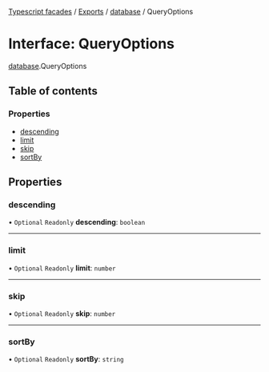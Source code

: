 [Typescript facades](../index.md) / [Exports](../modules.md) / [database](../modules/database.md) / QueryOptions

# Interface: QueryOptions

[database](../modules/database.md).QueryOptions

## Table of contents

### Properties

- [descending](database.QueryOptions.md#descending)
- [limit](database.QueryOptions.md#limit)
- [skip](database.QueryOptions.md#skip)
- [sortBy](database.QueryOptions.md#sortby)

## Properties

### descending

• `Optional` `Readonly` **descending**: `boolean`

___

### limit

• `Optional` `Readonly` **limit**: `number`

___

### skip

• `Optional` `Readonly` **skip**: `number`

___

### sortBy

• `Optional` `Readonly` **sortBy**: `string`
